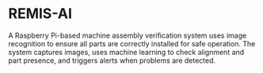 # REMIS-AI
A Raspberry Pi-based machine assembly verification system uses image recognition to ensure all parts are correctly installed for safe operation. The system captures images, uses machine learning to check alignment and part presence, and triggers alerts when problems are detected.
